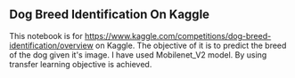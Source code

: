 ## Dog Breed Identification On Kaggle
This notebook is for https://www.kaggle.com/competitions/dog-breed-identification/overview on Kaggle. The objective of it is to predict the breed of the dog given it's image. I have used Mobilenet_V2 model. By using transfer learning objective is achieved.
